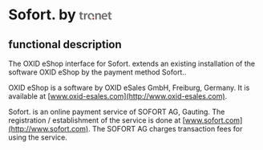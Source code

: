 # Sofort. by ![alt text](src/copy_this/modules/tronet/tronet.gif)

## functional description

The OXID eShop interface for Sofort. extends an existing installation of the software OXID eShop by the
payment method Sofort..

OXID eShop is a software by OXID eSales GmbH, Freiburg, Germany. It is
available at [www.oxid-esales.com](http://www.oxid-esales.com).

Sofort. is an online payment service of SOFORT AG, Gauting. The
registration / establishment of the service is done at [www.sofort.com](http://www.sofort.com).
The SOFORT AG charges transaction fees for using the service.
